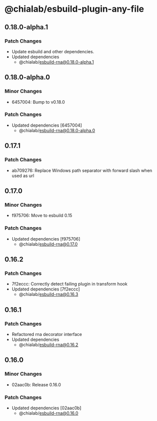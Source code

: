# @chialab/esbuild-plugin-any-file

## 0.18.0-alpha.1

### Patch Changes

- Update esbuild and other dependencies.
- Updated dependencies
  - @chialab/esbuild-rna@0.18.0-alpha.1

## 0.18.0-alpha.0

### Minor Changes

- 6457004: Bump to v0.18.0

### Patch Changes

- Updated dependencies [6457004]
  - @chialab/esbuild-rna@0.18.0-alpha.0

## 0.17.1

### Patch Changes

- ab709276: Replace Windows path separator with forward slash when used as url

## 0.17.0

### Minor Changes

- f975706: Move to esbuild 0.15

### Patch Changes

- Updated dependencies [f975706]
  - @chialab/esbuild-rna@0.17.0

## 0.16.2

### Patch Changes

- 7f2eccc: Correctly detect failing plugin in transform hook
- Updated dependencies [7f2eccc]
  - @chialab/esbuild-rna@0.16.3

## 0.16.1

### Patch Changes

- Refactored rna decorator interface
- Updated dependencies
  - @chialab/esbuild-rna@0.16.2

## 0.16.0

### Minor Changes

- 02aac0b: Release 0.16.0

### Patch Changes

- Updated dependencies [02aac0b]
  - @chialab/esbuild-rna@0.16.0
